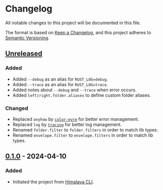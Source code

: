 # Changelog

All notable changes to this project will be documented in this file.

The format is based on [Keep a Changelog](https://keepachangelog.com/en/1.0.0/),
and this project adheres to [Semantic Versioning](https://semver.org/spec/v2.0.0.html).

## [Unreleased]

### Added

- Added `--debug` as an alias for `RUST_LOG=debug`.
- Added `--trace` as an alias for `RUST_LOG=trace`.
- Added notes about `--debug` and `--trace` when error occurs.
- Added `left|right.folder.aliases` to define custom folder aliases.

### Changed

- Replaced `anyhow` by [`color-eyre`](https://crates.io/crates/color-eyre) for better error management.
- Replaced `log` by [`tracing`](https://crates.io/crates/tracing) for better log management.
- Renamed `folder.filter` to `folder.filters` in order to match lib types.
- Renamed `envelope.filter` to `envelope.filters` in order to match lib types.

## [0.1.0] - 2024-04-10

### Added

- Initiated the project from [Himalaya CLI](https://github.com/soywod/himalaya).

[Unreleased]: https://github.com/soywod/neverest/compare/v0.1.0...HEAD
[0.1.0]: https://github.com/soywod/neverest/compare/root...v0.1.0
